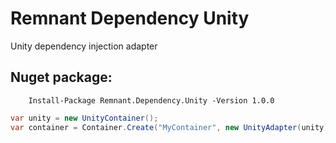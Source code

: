 # Remnant Dependency Unity
Unity dependency injection adapter


## Nuget package:

        Install-Package Remnant.Dependency.Unity -Version 1.0.0
        
```csharp
var unity = new UnityContainer();
var container = Container.Create("MyContainer", new UnityAdapter(unity));
```
